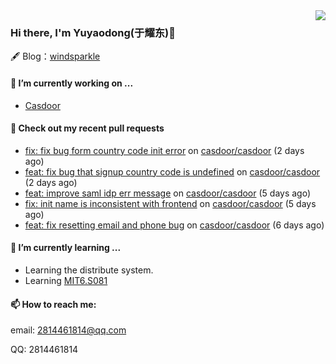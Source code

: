 <img align="right" src="https://github-readme-stats.vercel.app/api?username=leo220yuyaodog&show_icons=true&icon_color=805AD5&text_color=718096&bg_color=ffffff&hide_title=true" />

### Hi there, I'm Yuyaodong(于耀东)👋
🖋 Blog：[windsparkle](https://blog.windsparkle.top)
#### 🔭 I’m currently working on ...
- [Casdoor](https://github.com/casdoor)

#### 🔨 Check out my recent pull requests

- [fix: fix bug form country code init error](https://github.com/casdoor/casdoor/pull/1591) on [casdoor/casdoor](https://github.com/casdoor/casdoor) (2 days ago)
- [feat: fix bug that signup country code is undefined](https://github.com/casdoor/casdoor/pull/1590) on [casdoor/casdoor](https://github.com/casdoor/casdoor) (2 days ago)
- [feat: improve saml idp err message](https://github.com/casdoor/casdoor/pull/1584) on [casdoor/casdoor](https://github.com/casdoor/casdoor) (5 days ago)
- [fix: init name is inconsistent with frontend](https://github.com/casdoor/casdoor/pull/1583) on [casdoor/casdoor](https://github.com/casdoor/casdoor) (5 days ago)
- [feat: fix resetting email and phone bug](https://github.com/casdoor/casdoor/pull/1579) on [casdoor/casdoor](https://github.com/casdoor/casdoor) (6 days ago)

#### 🌱 I’m currently learning ...
- Learning the distribute system.
- Learning [MIT6.S081](https://pdos.csail.mit.edu/6.828/2021/schedule.html)

#### 📫 How to reach me:
email: 2814461814@qq.com

QQ: 2814461814
